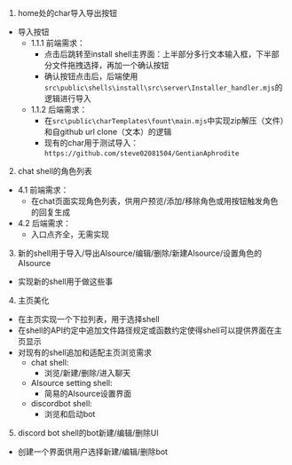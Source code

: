 1. home处的char导入导出按钮
  * 导入按钮
    - 1.1.1 前端需求：
      * 点击后跳转至install shell主界面：上半部分多行文本输入框，下半部分文件拖拽选择，再加一个确认按钮
      * 确认按钮点击后，后端使用`src\public\shells\install\src\server\Installer_handler.mjs`的逻辑进行导入
    - 1.1.2 后端需求：
      * 在`src\public\charTemplates\fount\main.mjs`中实现zip解压（文件）和自github url clone（文本）的逻辑
	  * 现有的char用于测试导入：`https://github.com/steve02081504/GentianAphrodite`

2. chat shell的角色列表
  - 4.1 前端需求：
	* 在chat页面实现角色列表，供用户预览/添加/移除角色或用按钮触发角色的回复生成
  - 4.2 后端需求：
	* 入口点齐全，无需实现

3. 新的shell用于导入/导出AIsource/编辑/删除/新建AIsource/设置角色的AIsource
  - 实现新的shell用于做这些事

4. 主页美化
  - 在主页实现一个下拉列表，用于选择shell
  - 在shell的API约定中追加文件路径规定或函数约定使得shell可以提供界面在主页显示
  - 对现有的shell追加和适配主页浏览需求
    * chat shell:
	  - 浏览/新建/删除/进入聊天
	* AIsource setting shell:
	  - 简易的AIsource设置界面
	* discordbot shell:
	  - 浏览和启动bot

5. discord bot shell的bot新建/编辑/删除UI
  - 创建一个界面供用户选择新建/编辑/删除bot
